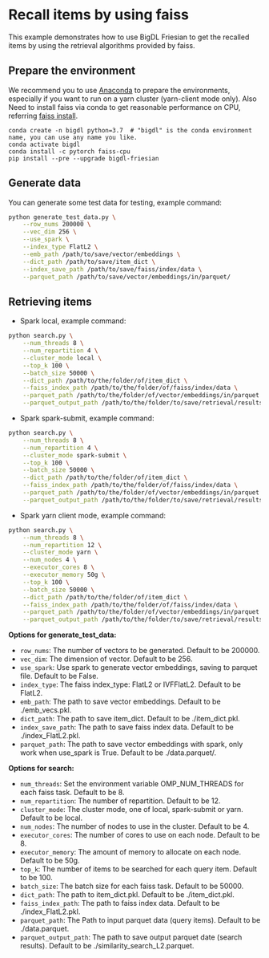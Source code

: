 # Recall items by using faiss
This example demonstrates how to use BigDL Friesian 
to get the recalled items by using the retrieval algorithms provided by faiss.

## Prepare the environment
We recommend you to use [Anaconda](https://www.anaconda.com/distribution/#linux) to prepare the environments, especially if you want to run on a yarn cluster (yarn-client mode only).
Also Need to install faiss via conda to get reasonable performance on CPU, referring [faiss install](https://github.com/facebookresearch/faiss/blob/main/INSTALL.md).

```
conda create -n bigdl python=3.7  # "bigdl" is the conda environment name, you can use any name you like.
conda activate bigdl
conda install -c pytorch faiss-cpu 
pip install --pre --upgrade bigdl-friesian
```

## Generate data
You can generate some test data for testing, example command:
```bash
python generate_test_data.py \
    --row_nums 200000 \
    --vec_dim 256 \
    --use_spark \
    --index_type FlatL2 \
    --emb_path /path/to/save/vector/embeddings \
    --dict_path /path/to/save/item_dict \
    --index_save_path /path/to/save/faiss/index/data \
    --parquet_path /path/to/save/vector/embeddings/in/parquet/
```

## Retrieving items
* Spark local, example command:
```bash
python search.py \
    --num_threads 8 \
    --num_repartition 4 \
    --cluster_mode local \
    --top_k 100 \
    --batch_size 50000 \
    --dict_path /path/to/the/folder/of/item_dict \
    --faiss_index_path /path/to/the/folder/of/faiss/index/data \
    --parquet_path /path/to/the/folder/of/vector/embeddings/in/parquet \
    --parquet_output_path /path/to/the/folder/to/save/retrieval/results 
```

* Spark spark-submit, example command:
```bash
python search.py \
    --num_threads 8 \
    --num_repartition 4 \
    --cluster_mode spark-submit \
    --top_k 100 \
    --batch_size 50000 \
    --dict_path /path/to/the/folder/of/item_dict \
    --faiss_index_path /path/to/the/folder/of/faiss/index/data \
    --parquet_path /path/to/the/folder/of/vector/embeddings/in/parquet \
    --parquet_output_path /path/to/the/folder/to/save/retrieval/results 
```

* Spark yarn client mode, example command:
```bash
python search.py \
    --num_threads 8 \
    --num_repartition 12 \
    --cluster_mode yarn \
    --num_nodes 4 \
    --executor_cores 8 \
    --executor_memory 50g \
    --top_k 100 \
    --batch_size 50000 \
    --dict_path /path/to/the/folder/of/item_dict \
    --faiss_index_path /path/to/the/folder/of/faiss/index/data \
    --parquet_path /path/to/the/folder/of/vector/embeddings/in/parquet \
    --parquet_output_path /path/to/the/folder/to/save/retrieval/results 
```

__Options for generate_test_data:__
* `row_nums`: The number of vectors to be generated. Default to be 200000.
* `vec_dim`: The dimension of vector. Default to be 256.
* `use_spark`: Use spark to generate vector embeddings, saving to parquet file. Default to be False.
* `index_type`: The faiss index_type: FlatL2 or IVFFlatL2. Default to be FlatL2.
* `emb_path`: The path to save vector embeddings. Default to be ./emb_vecs.pkl.
* `dict_path`: The path to save item_dict. Default to be ./item_dict.pkl.
* `index_save_path`: The path to save faiss index data. Default to be ./index_FlatL2.pkl.
* `parquet_path`: The path to save vector embeddings with spark, only work when use_spark is True. Default to be ./data.parquet/.

__Options for search:__
* `num_threads`: Set the environment variable OMP_NUM_THREADS for each faiss task. Default to be 8.
* `num_repartition`: The number of repartition. Default to be 12.
* `cluster_mode`: The cluster mode, one of local, spark-submit or yarn. Default to be local.
* `num_nodes`: The number of nodes to use in the cluster. Default to be 4.
* `executor_cores`: The number of cores to use on each node. Default to be 8.
* `executor_memory`: The amount of memory to allocate on each node. Default to be 50g.
* `top_k`: The number of items to be searched for each query item. Default to be 100.
* `batch_size`: The batch size for each faiss task. Default to be 50000.
* `dict_path`: The path to item_dict.pkl. Default to be ./item_dict.pkl.
* `faiss_index_path`: The path to faiss index data. Default to be ./index_FlatL2.pkl.
* `parquet_path`: The Path to input parquet data (query items). Default to be ./data.parquet. 
* `parquet_output_path`: The path to save output parquet date (search results). Default to be ./similarity_search_L2.parquet.
